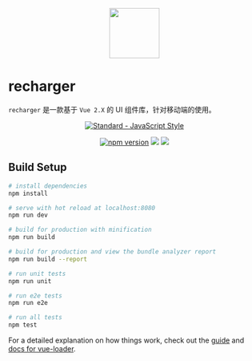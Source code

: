 
<p align="center">
  <a href="https://at.aotu.io/">
    <img width="100" src="https://github.com/githubziven/recharger/blob/master/examples/assets/15280966726844.png">
  </a>
</p>


# recharger

`recharger` 是一款基于 `Vue 2.X` 的 UI 组件库，针对移动端的使用。

<p align="center">
  <a href="https://github.com/feross/standard">
    <img src="https://cdn.rawgit.com/feross/standard/master/badge.svg" alt="Standard - JavaScript Style">
  </a>
</p>
<p align="center">
<a href="https://www.npmjs.com/package/recharger"><img src="https://img.shields.io/badge/npm-1.0.4-brightgreen.svg" alt="npm version"></a>
  <img src="https://img.shields.io/badge/build-passing-brightgreen.svg">
  <a href="https://www.npmjs.com/package/recharger"><img src="https://img.shields.io/badge/licence-MIT-blue.svg"></a>
</p>

## Build Setup

``` bash
# install dependencies
npm install

# serve with hot reload at localhost:8080
npm run dev

# build for production with minification
npm run build

# build for production and view the bundle analyzer report
npm run build --report

# run unit tests
npm run unit

# run e2e tests
npm run e2e

# run all tests
npm test
```

For a detailed explanation on how things work, check out the [guide](http://vuejs-templates.github.io/webpack/) and [docs for vue-loader](http://vuejs.github.io/vue-loader).
